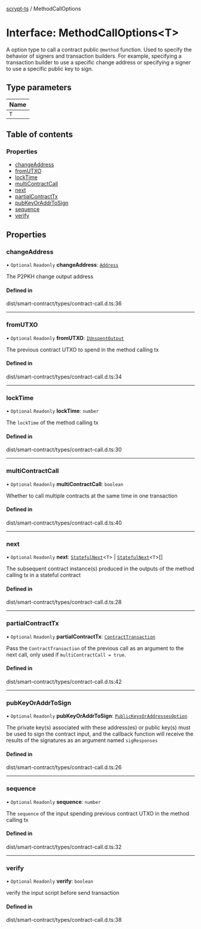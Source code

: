 [scrypt-ts](../README.md) / MethodCallOptions

# Interface: MethodCallOptions<T\>

A option type to call a contract public `@method` function.
Used to specify the behavior of signers and transaction builders.
For example, specifying a transaction builder to use a specific change address or specifying a signer to use a specific public key to sign.

## Type parameters

| Name |
| :------ |
| `T` |

## Table of contents

### Properties

- [changeAddress](MethodCallOptions.md#changeaddress)
- [fromUTXO](MethodCallOptions.md#fromutxo)
- [lockTime](MethodCallOptions.md#locktime)
- [multiContractCall](MethodCallOptions.md#multicontractcall)
- [next](MethodCallOptions.md#next)
- [partialContractTx](MethodCallOptions.md#partialContractTx)
- [pubKeyOrAddrToSign](MethodCallOptions.md#pubkeyoraddrtosign)
- [sequence](MethodCallOptions.md#sequence)
- [verify](MethodCallOptions.md#verify)

## Properties

### changeAddress

• `Optional` `Readonly` **changeAddress**: [`Address`](../classes/bsv.Address.md)

The P2PKH change output address

#### Defined in

dist/smart-contract/types/contract-call.d.ts:36

___

### fromUTXO

• `Optional` `Readonly` **fromUTXO**: [`IUnspentOutput`](bsv.Transaction.IUnspentOutput.md)

The previous contract UTXO to spend in the method calling tx

#### Defined in

dist/smart-contract/types/contract-call.d.ts:34

___

### lockTime

• `Optional` `Readonly` **lockTime**: `number`

The `lockTime` of the method calling tx

#### Defined in

dist/smart-contract/types/contract-call.d.ts:30

___

### multiContractCall

• `Optional` `Readonly` **multiContractCall**: `boolean`

Whether to call multiple contracts at the same time in one transaction

#### Defined in

dist/smart-contract/types/contract-call.d.ts:40

___

### next

• `Optional` `Readonly` **next**: [`StatefulNext`](StatefulNext.md)<`T`\> \| [`StatefulNext`](StatefulNext.md)<`T`\>[]

The subsequent contract instance(s) produced in the outputs of the method calling tx in a stateful contract

#### Defined in

dist/smart-contract/types/contract-call.d.ts:28

___

### partialContractTx

• `Optional` `Readonly` **partialContractTx**: [`ContractTransaction`](ContractTransaction.md)

Pass the `ContractTransaction` of the previous call as an argument to the next call, only used if `multiContractCall = true`.

#### Defined in

dist/smart-contract/types/contract-call.d.ts:42

___

### pubKeyOrAddrToSign

• `Optional` `Readonly` **pubKeyOrAddrToSign**: [`PublicKeysOrAddressesOption`](../README.md#publickeysoraddressesoption)

The private key(s) associated with these address(es) or public key(s)
must be used to sign the contract input,
and the callback function will receive the results of the signatures as an argument named `sigResponses`

#### Defined in

dist/smart-contract/types/contract-call.d.ts:26

___

### sequence

• `Optional` `Readonly` **sequence**: `number`

The `sequence` of the input spending previous contract UTXO in the method calling tx

#### Defined in

dist/smart-contract/types/contract-call.d.ts:32

___

### verify

• `Optional` `Readonly` **verify**: `boolean`

verify the input script before send transaction

#### Defined in

dist/smart-contract/types/contract-call.d.ts:38
